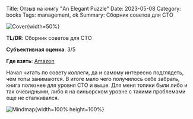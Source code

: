 Title: Отзыв на книгу "An Elegant Puzzle"
Date: 2023-05-08
Category: books
Tags: management, ok
Summary: Сборник советов для СТО

![Cover]({static}cover.jpg){width=50%}

**TL/DR**: Сборник советов для СТО

**Субъективная оценка**: 3/5

**Где взять**: [Amazon](https://www.amazon.com/Elegant-Puzzle-Systems-Engineering-Management/dp/1732265186)

Начал читать по совету коллеги, да и самому интересно подглядеть, чем топы занимаются. В итоге мало чего получилось себе забрать, книга полезнее для уровня СТО и выше. Для меня топики были либо и так очевидными, либо я на синьорском уровне с такими проблемами еще не сталкивался.

![Mindmap]({static}mindmap.png){width=100% height=100%}
